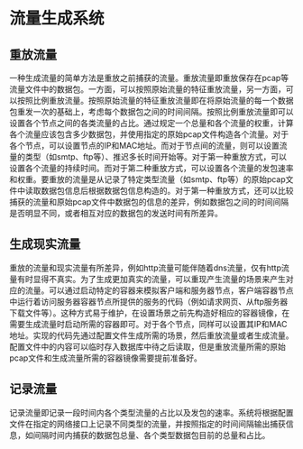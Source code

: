 # 流量生成系统

## 重放流量

一种生成流量的简单方法是重放之前捕获的流量。重放流量即重放保存在pcap等流量文件中的数据包。一方面，可以按照原始流量的特征重放流量，另一方面，可以按照比例重放流量。按照原始流量的特征重放流量即在将原始流量的每一个数据包重发一次的基础上，考虑每个数据包之间的时间间隔。按照比例重放流量即可以设置各个节点之间的各类流量的占比。通过规定一个总量和各个流量的权重，计算各个流量应该包含多少数据包，并使用指定的原始pcap文件构造各个流量。对于各个节点，可以设置节点的IP和MAC地址。而对于节点间的流量，则可以设置流量的类型（如smtp、ftp等）、推迟多长时间开始等。对于第一种重放方式，可以设置各个流量的持续时间。而对于第二种重放方式，可以设置各个流量的发包速率和权重。要重放的流量是从记录了特定类型流量（如smtp、ftp等）的原始pcap文件中读取数据包信息后根据数据包信息构造的。对于第一种重放方式，还可以比较捕获的流量和原始pcap文件中数据包的信息的差异，例如数据包之间的时间间隔是否明显不同，或者相互对应的数据包的发送时间有所差异。

## 生成现实流量

重放的流量和现实流量有所差异，例如http流量可能伴随着dns流量，仅有http流量有时显得不真实。为了生成更加真实的流量，可以重现产生流量的场景来产生对应的流量。可以通过启动特定的容器来模拟客户端和服务器节点，客户端容器节点中运行着访问服务器容器节点所提供的服务的代码（例如请求网页、从ftp服务器下载文件等）。这种方式易于维护，在设置场景之前先构造好相应的容器镜像，在需要生成流量时启动所需的容器即可。对于各个节点，同样可以设置其IP和MAC地址。实现的代码先通过配置文件生成所需的场景，然后重放流量或者生成流量。配置文件中的内容可以临时存入数据库中待之后读取，但是重放流量所需的原始pcap文件和生成流量所需的容器镜像需要提前准备好。

## 记录流量

记录流量即记录一段时间内各个类型流量的占比以及发包的速率。系统将根据配置文件在指定的网络接口上记录不同类型的流量，并按照指定的时间间隔输出捕获信息，如间隔时间内捕获的数据包总量、各个类型数据包目前的总量和占比。

